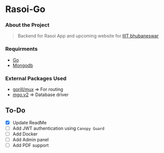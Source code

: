 # Rasoi-Go

### About the Project
> Backend for Rasoi App and upcoming website for [IIIT bhubaneswar](https://www.iiit-bh.ac.in/)

### Requirments
- [Go](https://golang.org/)
- [Mongodb](https://www.mongodb.com/)

### External Packages Used
- [gorill/mux](https://www.github.com/gorilla/mux) => For routing
- [mgo.v2](https://gopkg.in/mgo.v2) => Database driver

## To-Do

- [x] Update ReadMe
- [ ] Add JWT authentication using ```Canopy Guard```
- [ ] Add Docker
- [ ] Add Admin panel
- [ ] Add PDF support
